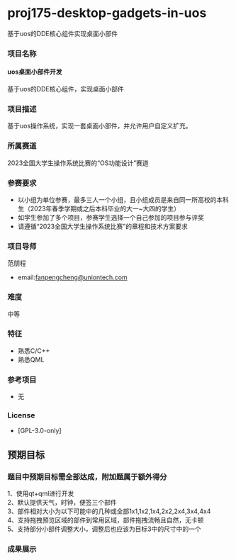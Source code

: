 # proj175-desktop-gadgets-in-uos

基于uos的DDE核心组件实现桌面小部件

### 项目名称

#### uos桌面小部件开发

基于uos的DDE核心组件，实现桌面小部件

### 项目描述

基于uos操作系统，实现一套桌面小部件，并允许用户自定义扩充。

### 所属赛道

2023全国大学生操作系统比赛的“OS功能设计”赛道

### 参赛要求

- 以小组为单位参赛，最多三人一个小组，且小组成员是来自同一所高校的本科生（2023年春季学期或之后本科毕业的大一~大四的学生）
- 如学生参加了多个项目，参赛学生选择一个自己参加的项目参与评奖
- 请遵循“2023全国大学生操作系统比赛”的章程和技术方案要求

### 项目导师

范朋程

* email:fanpengcheng@uniontech.com

### 难度

中等

### 特征

* 熟悉C/C++
* 熟悉QML


### 参考项目

* 无

### License

* [GPL-3.0-only]

## 预期目标

### 题目中预期目标需全部达成，附加题属于额外得分

1、使用qt+qml进行开发 <br>
2、默认提供天气，时钟，便签三个部件<br>
3、部件相对大小为以下可能中的几种或全部1x1,1x2,1x4,2x2,2x4,3x4,4x4<br>
4、支持拖拽预览区域的部件到常用区域，部件拖拽流畅且自然，无卡顿<br>
5、支持部分小部件调整大小，调整后也应该为目标3中的尺寸中的一个

### 成果展示


